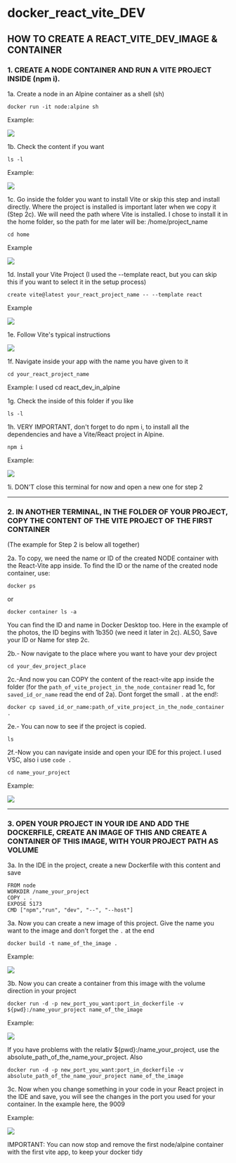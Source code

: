 # docker_react_vite_DEV

## HOW TO CREATE A REACT_VITE_DEV_IMAGE & CONTAINER

### 1. CREATE A NODE CONTAINER AND RUN A VITE PROJECT INSIDE (npm i).

1a. Create a node in an Alpine container as a shell (sh)

```
docker run -it node:alpine sh
```

Example:

![](/readme_img/1.png)

1b. Check the content if you want

```
ls -l
```

Example:

![](/readme_img/2.png)

1c. Go inside the folder you want to install Vite or skip this step and install directly. Where the project is installed is important later when we copy it (Step 2c). We will need the path where Vite is installed. I chose to install it in the home folder, so the path for me later will be: /home/project_name

```
cd home
```

Example

![](/readme_img/3.png)

1d. Install your Vite Project (I used the --template react, but you can skip this if you want to select it in the setup process)

```
create vite@latest your_react_project_name -- --template react
```

Example

![](/readme_img/4.png)

1e. Follow Vite's typical instructions

![](/readme_img/4a.png)

1f. Navigate inside your app with the name you have given to it

```
cd your_react_project_name

```

Example: I used cd react_dev_in_alpine

1g. Check the inside of this folder if you like

```
ls -l
```

1h. VERY IMPORTANT, don't forget to do npm i, to install all the dependencies and have a Vite/React project in Alpine.

```
npm i
```

Example:

![](/readme_img/5.png)

1i. DON'T close this terminal for now and open a new one for step 2

---

### 2. IN ANOTHER TERMINAL, IN THE FOLDER OF YOUR PROJECT, COPY THE CONTENT OF THE VITE PROJECT OF THE FIRST CONTAINER

(The example for Step 2 is below all together)

2a. To copy, we need the name or ID of the created NODE container with the React-Vite app inside. To find the ID or the name of the created node container, use:

```
docker ps
```

or

```
docker container ls -a
```

You can find the ID and name in Docker Desktop too. Here in the example of the photos, the ID begins with 1b350 (we need it later in 2c). ALSO, Save your ID or Name for step 2c.

2b.- Now navigate to the place where you want to have your dev project

```
cd your_dev_project_place
```

2c.-And now you can COPY the content of the react-vite app inside the folder (for the `path_of_vite_project_in_the_node_container` read 1c, for `saved_id_or_name` read the end of 2a). Dont forget the small `.` at the end!:

```
docker cp saved_id_or_name:path_of_vite_project_in_the_node_container .
```

2e.- You can now to see if the project is copied.

```
ls
```

2f.-Now you can navigate inside and open your IDE for this project. I used VSC, also i use `code .`

```
cd name_your_project

```

Example:

![](/readme_img/6.png)

---

### 3. OPEN YOUR PROJECT IN YOUR IDE AND ADD THE DOCKERFILE, CREATE AN IMAGE OF THIS AND CREATE A CONTAINER OF THIS IMAGE, WITH YOUR PROJECT PATH AS VOLUME

3a. In the IDE in the project, create a new Dockerfile with this content and save

```
FROM node
WORKDIR /name_your_project
COPY . .
EXPOSE 5173
CMD ["npm","run", "dev", "--", "--host"]

```

3a. Now you can create a new image of this project. Give the name you want to the image and don't forget the `.` at the end

```
docker build -t name_of_the_image .
```

Example:

![](/readme_img/7.png)

3b. Now you can create a container from this image with the volume direction in your project

```
docker run -d -p new_port_you_want:port_in_dockerfile -v ${pwd}:/name_your_project name_of_the_image

```

Example:

![](/readme_img/8.png)

If you have problems with the relativ ${pwd}:/name_your_project, use the absolute_path_of_the_name_your_project. Also

```
docker run -d -p new_port_you_want:port_in_dockerfile -v absolute_path_of_the_name_your_project name_of_the_image

```


3c. Now when you change something in your code in your React project in the IDE and save, you will see the changes in the port you used for your container. In the example here, the 9009

Example:

![](/readme_img/9.png)

IMPORTANT: You can now stop and remove the first node/alpine container with the first vite app, to keep your docker tidy
